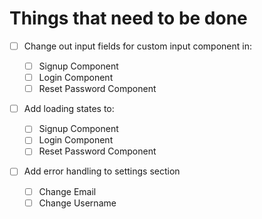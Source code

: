 # Things that need to be done

- [ ] Change out input fields for custom input component in:

  - [ ] Signup Component
  - [ ] Login Component
  - [ ] Reset Password Component

- [ ] Add loading states to:

  - [ ] Signup Component
  - [ ] Login Component
  - [ ] Reset Password Component

- [ ] Add error handling to settings section
  - [ ] Change Email
  - [ ] Change Username
